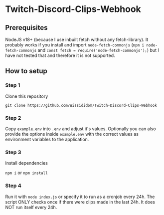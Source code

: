 # Twitch-Discord-Clips-Webhook

## Prerequisites

NodeJS v18+ (because I use inbuilt fetch without any fetch-library). It probably works if you install and import `node-fetch-commonjs` (`npm i node-fetch-commonjs` and `const fetch = require('node-fetch-commonjs');`) but I have not tested that and therefore it is not supported.

## How to setup

### Step 1

Clone this repository

`git clone https://github.com/Wissididom/Twitch-Discord-Clips-Webhook`

### Step 2

Copy `example.env` into `.env` and adjust it's values. Optionally you can also provide the options inside `example.env` with the correct values as environment variables to the application.

### Step 3

Install dependencies

`npm i` or `npm install`

### Step 4

Run it with `node index.js` or specify it to run as a cronjob every 24h. The script ONLY checks once if there were clips made in the last 24h. It does NOT run itself every 24h.
